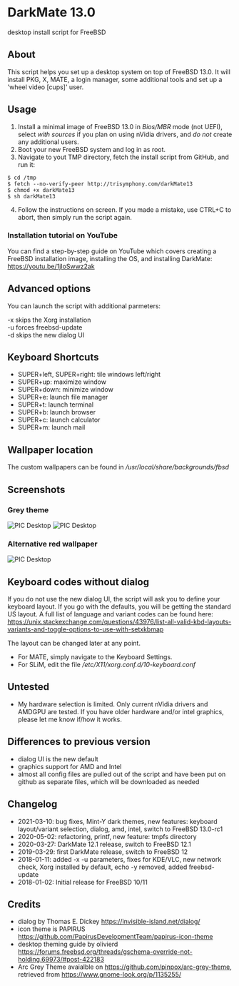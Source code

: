 # DarkMate 13.0
desktop install script for FreeBSD

## About
This script helps you set up a desktop system on top of FreeBSD 13.0. It will install PKG, X, MATE, a login manager, some additional tools and set up a 'wheel video [cups]' user.

## Usage
1. Install a minimal image of FreeBSD 13.0 in *Bios/MBR* mode (not UEFI), select *with sources* if you plan on using nVidia drivers, and *do not* create any additional users.
2. Boot your new FreeBSD system and log in as root.
3. Navigate to yout TMP directory, fetch the install script from GitHub, and run it:
```
$ cd /tmp
$ fetch --no-verify-peer http://trisymphony.com/darkMate13
$ chmod +x darkMate13
$ sh darkMate13
```
4. Follow the instructions on screen. If you made a mistake, use CTRL+C to abort, then simply run the script again.

### Installation tutorial on YouTube
You can find a step-by-step guide on YouTube which covers creating a FreeBSD installation image, installing the OS, and installing DarkMate: https://youtu.be/1jIoSwwz2ak

## Advanced options
You can launch the script with additional parmeters:

-x skips the Xorg installation<br />
-u forces freebsd-update<br />
-d skips the new dialog UI

## Keyboard Shortcuts
- SUPER+left, SUPER+right: tile windows left/right
- SUPER+up: maximize window
- SUPER+down: minimize window
- SUPER+e: launch file manager
- SUPER+t: launch terminal
- SUPER+b: launch browser
- SUPER+c: launch calculator
- SUPER+m: launch mail

## Wallpaper location
The custom wallpapers can be found in */usr/local/share/backgrounds/fbsd*

## Screenshots
### Grey theme
![PIC Desktop](Screenshots/dm121a.png)
![PIC Desktop](Screenshots/dm121b.png)
### Alternative red wallpaper
![PIC Desktop](Screenshots/dm121c.png)

## Keyboard codes without dialog
If you do not use the new dialog UI, the script will ask you to define your keyboard layout. If you go with the defaults, you will be getting the standard US layout. A full list of language and variant codes can be found here: https://unix.stackexchange.com/questions/43976/list-all-valid-kbd-layouts-variants-and-toggle-options-to-use-with-setxkbmap

The layout can be changed later at any point. 
- For MATE, simply navigate to the Keyboard Settings. 
- For SLiM, edit the file */etc/X11/xorg.conf.d/10-keyboard.conf*

## Untested
- My hardware selection is limited. Only current nVidia drivers and AMDGPU are tested. If you have older hardware and/or intel graphics, please let me know if/how it works.

## Differences to previous version
- dialog UI is the new default
- graphics support for AMD and Intel
- almost all config files are pulled out of the script and have been put on github as separate files, which will be downloaded as needed

## Changelog
- 2021-03-10: bug fixes, Mint-Y dark themes, new features: keyboard layout/variant selection, dialog, amd, intel, switch to FreeBSD 13.0-rc1
- 2020-05-02: refactoring, printf, new feature: tmpfs directory
- 2020-03-27: DarkMate 12.1 release, switch to FreeBSD 12.1
- 2019-03-29: first DarkMate release, switch to FreeBSD 12
- 2018-01-11: added -x -u parameters, fixes for KDE/VLC, new network check, Xorg installed by default, echo -y removed, added freebsd-update<br />
- 2018-01-02: Initial release for FreeBSD 10/11

## Credits
- dialog by Thomas E. Dickey https://invisible-island.net/dialog/
- icon theme is PAPIRUS https://github.com/PapirusDevelopmentTeam/papirus-icon-theme
- desktop theming guide by olivierd https://forums.freebsd.org/threads/gschema-override-not-holding.69973/#post-422183
- Arc Grey Theme avaialble on https://github.com/pinpox/arc-grey-theme, retrieved from https://www.gnome-look.org/p/1135255/
